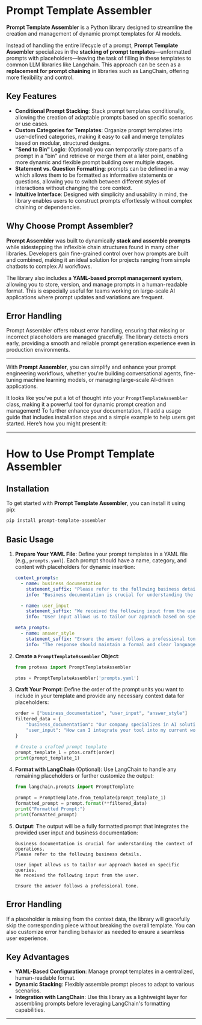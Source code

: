 
# Prompt Template Assembler

**Prompt Template Assembler** is a Python library designed to streamline the creation and management of dynamic prompt templates for AI models.

Instead of handling the entire lifecycle of a prompt, **Prompt Template Assembler** specializes in the **stacking of prompt templates**—unformatted prompts with placeholders—leaving the task of filling in these templates to common LLM libraries like Langchain. This approach can be seen as a **replacement for prompt chaining** in libraries such as LangChain, offering more flexibility and control.

## Key Features

- **Conditional Prompt Stacking**: Stack prompt templates conditionally, allowing the creation of adaptable prompts based on specific scenarios or use cases.
- **Custom Categories for Templates**: Organize prompt templates into user-defined categories, making it easy to call and merge templates based on modular, structured designs.
- **"Send to Bin" Logic**: (Optional) you can temporarily store parts of a prompt in a "bin" and retrieve or merge them at a later point, enabling more dynamic and flexible prompt building over multiple stages.
- **Statement vs. Question Formatting**:  prompts can be defined in a way which allows them to be formatted as informative statements or questions, allowing you to switch between different styles of interactions without changing the core context.
- **Intuitive Interface**: Designed with simplicity and usability in mind, the library enables users to construct prompts effortlessly without complex chaining or dependencies.

## Why Choose Prompt Assembler?

**Prompt Assembler** was built to dynamically **stack and assemble prompts** while sidestepping the inflexible chain structures found in many other libraries. Developers gain fine-grained control over how prompts are built and combined, making it an ideal solution for projects ranging from simple chatbots to complex AI workflows.

The library also includes a **YAML-based prompt management system**, allowing you to store, version, and manage prompts in a human-readable format. This is especially useful for teams working on large-scale AI applications where prompt updates and variations are frequent.

## Error Handling

Prompt Assembler offers robust error handling, ensuring that missing or incorrect placeholders are managed gracefully. The library detects errors early, providing a smooth and reliable prompt generation experience even in production environments.

---

With **Prompt Assembler**, you can simplify and enhance your prompt engineering workflows, whether you're building conversational agents, fine-tuning machine learning models, or managing large-scale AI-driven applications.




It looks like you've put a lot of thought into your `PromptTemplateAssembler` class, making it a powerful tool for dynamic prompt creation and management! To further enhance your documentation, I'll add a usage guide that includes installation steps and a simple example to help users get started. Here’s how you might present it:

---

# How to Use Prompt Template Assembler

## Installation

To get started with **Prompt Template Assembler**, you can install it using pip:

```bash
pip install prompt-template-assembler
```

## Basic Usage

1. **Prepare Your YAML File**: Define your prompt templates in a YAML file (e.g., `prompts.yaml`). Each prompt should have a name, category, and content with placeholders for dynamic insertion:

    ```yaml
    context_prompts:
      - name: business_documentation
        statement_suffix: "Please refer to the following business details."
        info: "Business documentation is crucial for understanding the context of operations."

      - name: user_input
        statement_suffix: "We received the following input from the user."
        info: "User input allows us to tailor our approach based on specific queries."
    
    meta_prompts:
      - name: answer_style
        statement_suffix: "Ensure the answer follows a professional tone."
        info: "The response should maintain a formal and clear language."
    ```

2. **Create a `PromptTemplateAssembler` Object**:

    ```python
    from proteas import PromptTemplateAssembler

    ptos = PromptTemplateAssembler('prompts.yaml')
    ```

3. **Craft Your Prompt**: Define the order of the prompt units you want to include in your template and provide any necessary context data for placeholders:

    ```python
    order = ["business_documentation", "user_input", "answer_style"]
    filtered_data = {
        "business_documentation": "Our company specializes in AI solutions for data analytics.",
        "user_input": "How can I integrate your tool into my current workflow?",
    }

    # Create a crafted prompt template
    prompt_template_1 = ptos.craft(order)
    print(prompt_template_1)
    ```

4. **Format with LangChain** (Optional): Use LangChain to handle any remaining placeholders or further customize the output:

    ```python
    from langchain.prompts import PromptTemplate

    prompt = PromptTemplate.from_template(prompt_template_1)
    formatted_prompt = prompt.format(**filtered_data)
    print("Formatted Prompt:")
    print(formatted_prompt)
    ```

5. **Output**: The output will be a fully formatted prompt that integrates the provided user input and business documentation:

    ```
    Business documentation is crucial for understanding the context of operations. 
    Please refer to the following business details.
    
    User input allows us to tailor our approach based on specific queries.
    We received the following input from the user.

    Ensure the answer follows a professional tone.
    ```

## Error Handling

If a placeholder is missing from the context data, the library will gracefully skip the corresponding piece without breaking the overall template. You can also customize error handling behavior as needed to ensure a seamless user experience.

## Key Advantages

- **YAML-Based Configuration**: Manage prompt templates in a centralized, human-readable format.
- **Dynamic Stacking**: Flexibly assemble prompt pieces to adapt to various scenarios.
- **Integration with LangChain**: Use this library as a lightweight layer for assembling prompts before leveraging LangChain's formatting capabilities.

---

